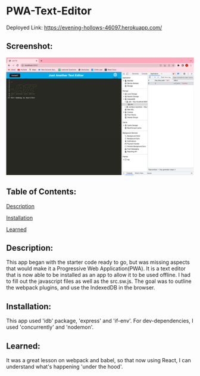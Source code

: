 # PWA-Text-Editor

Deployed Link: https://evening-hollows-46097.herokuapp.com/

## Screenshot:

![screenshot](./Develop/client/src/images/Screen%20Shot%202022-12-13%20at%2012.43.48%20PM.png)

## Table of Contents:

[Description](#Description)

[Installation](#Installation)

[Learned](#Learned)

## Description:

This app began with the starter code ready to go, but was missing aspects that would make it a Progressive Web Application(PWA).
It is a text editor that is now able to be installed as an app to allow it to be used offline. I had to fill out the javascript files as well as the src.sw.js. The goal was to outline the webpack plugins, and use the IndexedDB in the browser.

## Installation:

This app used 'idb' package, 'express' and 'if-env'. For dev-dependencies, I used 'concurrently' and 'nodemon'.

## Learned:

It was a great lesson on webpack and babel, so that now using React, I can understand what's happening 'under the hood'.
